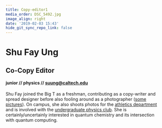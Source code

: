 ```yaml
---
title: Copy-editor1
media_order: DSC_5492.jpg
image_align: right
date: '2019-02-03 15:43'
hide_git_sync_repo_link: false
---
```


# Shu Fay Ung
## Co-Copy Editor
#### junior // physics // [suung@caltech.edu](mailto:suung@caltech.edu)
Shu Fay joined the Big T as a freshman, contributing as a copy-writer and spread designer before also fooling around as a photographer ([some pictures](https://www.flickr.com/people/shufay/)). On campus, she also shoots photos for the [athletics department](https://www.gocaltech.com/sports/wbkb/index) and is involved with the [undergraduate physics club](http://physicsclub.clubs.caltech.edu). She is certainly/uncertainly interested in quantum chemistry and its intersection with quantum computing.